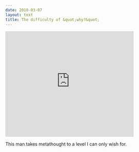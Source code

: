 ```yaml
---
date: 2010-03-07
layout: text
title: The difficulty of &quot;why?&quot;
---
```


<embed src="http://www.youtube.com/v/wMFPe-DwULM&hl=en_US&fs=1&rel=0&color1=0xe1600f&color2=0xfebd01" type="application/x-shockwave-flash" allowscriptaccess="always" allowfullscreen="true" width="400" height="330"></embed>

This man takes metathought to a level I can only wish for.
